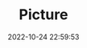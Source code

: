 ---
weight: 1
images:
- /images/edited/42.jpeg
title: Picture
date: 2022-10-24 22:59:53
tags: [luminar neo,work]
---